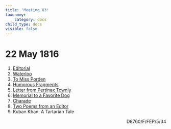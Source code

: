 ```yaml
---
title: 'Meeting 83'
taxonomy:
    category: docs
child_type: docs
visible: false
---
```


# 22 May 1816

1. [Editorial](editorial)  
2. [Waterloo](waterloo)
3. [To Miss Porden](adieu)
4. [Humorous Fragments](humour)
5. [Letter from Pertinax Townly](pertinax)
6. [Memorial to a Favorite Dog](dog)
7. [Charade](charade)
8. [Two Poems from an Editor](editor)  
9. <span class="grey">Kuban Khan: A Tartarian Tale</span> <a href="../season-8/tales/kuban"><i class="fa fa-link" aria-hidden="true"></i></a>

<div style="text-align:right"><span class="dro">D8760/F/FEP/5/34</span> <a href="https://calmview.derbyshire.gov.uk/calmview/Record.aspx?src=CalmView.Catalog&id=D8760%2fF%2fFEP%2f5%2f34&pos=8" target="_blank"><i class="fa fa-external-link"></i></a></div>